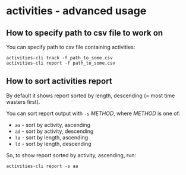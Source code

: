 
# activities - advanced usage

## How to specify path to csv file to work on

You can specify path to csv file containing activities:

```
activities-cli track -f path_to_some.csv
activities-cli report -f path_to_some.csv
```

## How to sort activities report

By default it shows report sorted by length, descending
(= most time wasters first).

You can sort report output with `-s` *METHOD*, where *METHOD* is one of:

- `aa` - sort by activity, ascending
- `ad` - sort by activity, descending
- `la` - sort by length, ascending
- `ld` - sort by length, descending

So, to show report sorted by activity, ascending, run:

```
activities-cli report -s aa
```
